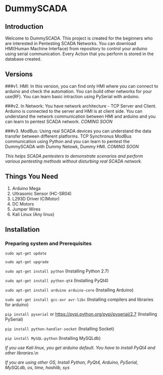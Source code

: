 # DummySCADA

## Introduction

Welcome to DummySCADA. This project is created for the beginners who are interested in Pentesting SCADA Networks. You can download HMI(Human Machine Interface) from repository to control your arduino using serial communication. Every Action that you perform is stored in the database created. 

## Versions
###v1.
HMI: In this version, you can find only HMI where you can connect to arduino and check the automation. You can build other networks for your use(RF). You can learn basic intraction using PySerial with arduino.

###v2. 
In Network: You have network architecture - TCP Server and Client. Arduino is connected to the server and HMI is at client side. You can understand the network communication between HMI and arduino and you can learn to pentest SCADA network.
*COMING SOON*

###v3.
ModBus: Using real SCADA devices you can understand the data transfer between different platforms. TCP Synchronus ModBus communication using Python and you can learn to pentest the DummySCADA with Dummy Netowk, Dummy HMI. 
*COMING SOON*


*This helps SCADA pentesters to demonstrate scenarios and perform various pentesting methods without disturbing real SCADA network.* 

## Things You Need
1. Arduino Mega
2. Ultrasonic Sensor (HC-SR04)
3. L293D Driver IC(Motor)
4. DC Motors
5. Jumper Wires
6. Kali Linux (Any linux)

## Installation

### Preparing system and Prerequisites

`sudo apt-get update`

`sudo apt-get upgrade`

`sudo apt-get install python` (Installing Python 2.7)

`sudo apt-get install python-qt4` (Installing PyQt4)

`sudo apt-get install arduino arduino-core` (Installing Arduino)

`sudo apt-get install gcc-avr avr-libc` (Installing compilers and libraries for arduino)

`pip install pyserial` or https://pypi.python.org/pypi/pyserial/2.7 (Installing PySerial)

`pip install python-handler-socket` (Installing Socket)

`pip install MySQL-python` (Installing MySQLdb)

*If you use Kali linux, you get arduino default. You have to install PyQt4 and other libraries.*\n 

*If you are using other OS, Install Python, PyQt4, Arduino, PySerial, MySQLdb, os, time, hashlib, sys*


